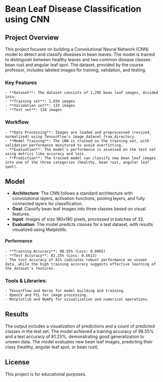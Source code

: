 # Bean Leaf Disease Classification using CNN

## Project Overview
This project focuses on building a Convolutional Neural Network (CNN) model to detect and classify diseases in bean leaves. The model is trained to distinguish between healthy leaves and two common disease classes: bean rust and angular leaf spot. The dataset, provided by the course professor, includes labeled images for training, validation, and testing.

### Key Features
    - **Dataset**: The dataset consists of 1,295 bean leaf images, divided into:
    - **Training set**: 1,034 images
    - **Validation set**: 133 images
    - **Test set**: 128 images

### Workflow
    - **Data Processing**: Images are loaded and preprocessed (resized, normalized) using TensorFlow's image_dataset_from_directory.
    - **Model Training**: The CNN is trained on the training set, with validation performance monitored to avoid overfitting.
    - **Evaluation**: The model's performance is assessed on the test set using metrics like accuracy and loss.
    - **Prediction**: The trained model can classify new bean leaf images into one of the three categories (healthy, bean rust, angular leaf spot).

## Model
- **Architecture**: The CNN follows a standard architecture with convolutional layers, activation functions, pooling layers, and fully connected layers for classification.
- **Goal**: Classify bean leaf images into three classes based on visual features.
- **Input**: Images of size 180x180 pixels, processed in batches of 32.
- **Evaluation**: The model predicts classes for a test dataset, with results visualized using Matplotlib.

#### Performance
    - **Training Accuracy**: 98.55% (Loss: 0.0965)
    - **Test Accuracy**: 81.25% (Loss: 0.5613)
    - The test accuracy of 81% indicates robust performance on unseen data, while the high training accuracy suggests effective learning of the dataset's features.

### Tools & Libraries:
    - TensorFlow and Keras for model building and training.
    - OpenCV and PIL for image processing.
    - Matplotlib and NumPy for visualization and numerical operations.

## Results
The output includes a visualization of predictions and a count of predicted classes in the test set. The model achieved a training accuracy of 98.55% and a test accuracy of 81.25%, demonstrating good generalization to unseen data. The model evaluates new bean leaf images, predicting their class (healthy, angular leaf spot, or bean rust).

## License
This project is for educational purposes.
